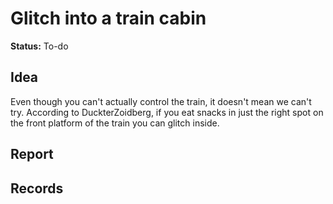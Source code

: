 # Glitch into a train cabin

**Status:** To-do


## Idea
Even though you can't actually control the train, it doesn't mean we can't try. According to DuckterZoidberg, if you eat snacks in just the right spot on the front platform of the train you can glitch inside. 

## Report


## Records